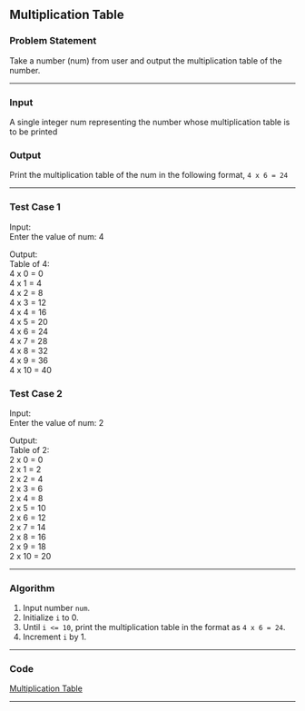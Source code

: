 ## Multiplication Table

### Problem Statement
Take a number (num) from user and output the multiplication table of the number.

---

### Input
A single integer num representing the number whose multiplication table is to be printed

### Output 
Print the multiplication table of the num in the following format,
`4 x 6 = 24`

---

### Test Case 1
Input: <br>
Enter the value of num: 4 <br>

Output: <br>
Table of 4: <br>
4 x 0 = 0 <br>
4 x 1 = 4 <br>
4 x 2 = 8 <br>
4 x 3 = 12 <br>
4 x 4 = 16 <br>
4 x 5 = 20 <br>
4 x 6 = 24 <br>
4 x 7 = 28 <br>
4 x 8 = 32 <br>
4 x 9 = 36 <br>
4 x 10 = 40 <br>

### Test Case 2
Input: <br>
Enter the value of num: 2 <br>

Output: <br>
Table of 2: <br>
2 x 0 = 0 <br>
2 x 1 = 2 <br>
2 x 2 = 4 <br>
2 x 3 = 6 <br>
2 x 4 = 8 <br>
2 x 5 = 10 <br>
2 x 6 = 12 <br>
2 x 7 = 14 <br>
2 x 8 = 16 <br>
2 x 9 = 18 <br>
2 x 10 = 20 <br>

---

### Algorithm 
1. Input number `num`.
2. Initialize `i` to 0.
3. Until `i <= 10`, print the multiplication table in the format as `4 x 6 = 24`.
4. Increment `i` by 1.

---

### Code

[Multiplication Table](table_of_number.c)

---